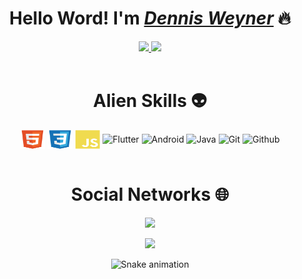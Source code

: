 <div>
  <h1 align="center">Hello Word! I'm <a href="https://www.linkedin.com/in/dennisweyner/"><i>Dennis Weyner</i></a> 🔥</i></h1>
</div>

<div align="center">
  <a href="https://github.com/dennisweyner">
    <img height="150em" src="https://github-readme-stats.vercel.app/api?username=dennisweyner&count_private=true&include_all_commits=true&show_icons=true&theme=dark&hide_border=false&show_owner=true"/>
    <img height="150em" src="https://github-readme-stats.vercel.app/api/top-langs/?username=dennisweyner&theme=dark&hide_border=false&&layout=compact"/>
  </a>
</div>

<div align="center" valign="top"><br>
  <h1 align="center">Alien Skills 👽️</h1>  
  <img align="center" alt="HTML" height="30" width="40" src="https://raw.githubusercontent.com/devicons/devicon/master/icons/html5/html5-original.svg">
  <img align="center" alt="CSS" height="30" width="40" src="https://raw.githubusercontent.com/devicons/devicon/master/icons/css3/css3-original.svg">
  <img align="center" alt="Js" height="30" width="40" src="https://raw.githubusercontent.com/devicons/devicon/master/icons/javascript/javascript-plain.svg"> 
  <img align="center" alt="Flutter" height="30" width="40" src="https://cdn.jsdelivr.net/gh/devicons/devicon/icons/flutter/flutter-original.svg" />
  <img align="center" alt="Android" height="30" width="40" src="https://cdn.jsdelivr.net/gh/devicons/devicon/icons/android/android-plain.svg" />
   <img align="center" alt="Java" height="30" width="40" src="https://cdn.jsdelivr.net/gh/devicons/devicon/icons/java/java-original.svg" />
  <img align="center" alt="Git" height="30" width="40" src="https://cdn.jsdelivr.net/gh/devicons/devicon/icons/git/git-original.svg" />
  <img align="center" alt="Github" height="35" width="35" src="https://cdn.jsdelivr.net/gh/devicons/devicon/icons/github/github-original.svg" />
</div><br>

<div align="center">
  <div>
    <h1 align="center">Social Networks 🌐</h1>
  </div>
  
  <!-- <a href="link do canal " target="_blank"><img src="https://img.shields.io/badge/YouTube-FF0000?style=for-the-badge&logo=youtube&logoColor=white" target="_blank"></a> -->
  <a href="https://www.instagram.com/dennisweyner/" target="_blank"><img src="https://img.shields.io/badge/-Instagram-%23E4405F?style=for-the-badge&logo=instagram&logoColor=white" target="_blank"></a>
  <!-- <a href="link do face" target="_blank"><img src="https://img.shields.io/badge/Facebook-1877F2?style=for-the-badge&logo=facebook&logoColor=white" target="_blank"></a>  -->
  <a href="https://www.linkedin.com/in/dennisweyner/" target="_blank"><img src="https://img.shields.io/badge/-LinkedIn-%230077B5?style=for-the-badge&logo=linkedin&logoColor=white" target="_blank"></a> 
  <!-- <a href="mailto:seu email aqui"><img src="https://img.shields.io/badge/-Gmail-%23333?style=for-the-badge&logo=gmail&logoColor=white" target="_blank"></a>-->
</div>

<div align="center">
  
  ![Snake animation](https://github.com/dennisweyner/dennisweyner/blob/output/github-contribution-grid-snake.svg)
  
</div>
